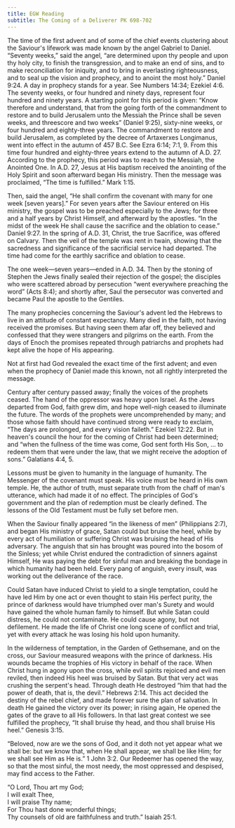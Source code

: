 ```yaml
---
title: EGW Reading
subtitle: The Coming of a Deliverer PK 698-702
---
```


The time of the first advent and of some of the chief events clustering about the Saviour's lifework was made known by the angel Gabriel to Daniel. “Seventy weeks,” said the angel, “are determined upon thy people and upon thy holy city, to finish the transgression, and to make an end of sins, and to make reconciliation for iniquity, and to bring in everlasting righteousness, and to seal up the vision and prophecy, and to anoint the most holy.” Daniel 9:24. A day in prophecy stands for a year. See Numbers 14:34; Ezekiel 4:6. The seventy weeks, or four hundred and ninety days, represent four hundred and ninety years. A starting point for this period is given: “Know therefore and understand, that from the going forth of the commandment to restore and to build Jerusalem unto the Messiah the Prince shall be seven weeks, and threescore and two weeks” (Daniel 9:25), sixty-nine weeks, or four hundred and eighty-three years. The commandment to restore and build Jerusalem, as completed by the decree of Artaxerxes Longimanus, went into effect in the autumn of 457 B.C. See Ezra 6:14; 7:1, 9. From this time four hundred and eighty-three years extend to the autumn of A.D. 27. According to the prophecy, this period was to reach to the Messiah, the Anointed One. In A.D. 27, Jesus at His baptism received the anointing of the Holy Spirit and soon afterward began His ministry. Then the message was proclaimed, “The time is fulfilled.” Mark 1:15.

Then, said the angel, “He shall confirm the covenant with many for one week \[seven years\].” For seven years after the Saviour entered on His ministry, the gospel was to be preached especially to the Jews; for three and a half years by Christ Himself, and afterward by the apostles. “In the midst of the week He shall cause the sacrifice and the oblation to cease.” Daniel 9:27. In the spring of A.D. 31, Christ, the true Sacrifice, was offered on Calvary. Then the veil of the temple was rent in twain, showing that the sacredness and significance of the sacrificial service had departed. The time had come for the earthly sacrifice and oblation to cease.

The one week—seven years—ended in A.D. 34. Then by the stoning of Stephen the Jews finally sealed their rejection of the gospel; the disciples who were scattered abroad by persecution “went everywhere preaching the word” (Acts 8:4); and shortly after, Saul the persecutor was converted and became Paul the apostle to the Gentiles.

The many prophecies concerning the Saviour's advent led the Hebrews to live in an attitude of constant expectancy. Many died in the faith, not having received the promises. But having seen them afar off, they believed and confessed that they were strangers and pilgrims on the earth. From the days of Enoch the promises repeated through patriarchs and prophets had kept alive the hope of His appearing.

Not at first had God revealed the exact time of the first advent; and even when the prophecy of Daniel made this known, not all rightly interpreted the message.

Century after century passed away; finally the voices of the prophets ceased. The hand of the oppressor was heavy upon Israel. As the Jews departed from God, faith grew dim, and hope well-nigh ceased to illuminate the future. The words of the prophets were uncomprehended by many; and those whose faith should have continued strong were ready to exclaim, “The days are prolonged, and every vision faileth.” Ezekiel 12:22. But in heaven's council the hour for the coming of Christ had been determined; and “when the fullness of the time was come, God sent forth His Son, ... to redeem them that were under the law, that we might receive the adoption of sons.” Galatians 4:4, 5.

Lessons must be given to humanity in the language of humanity. The Messenger of the covenant must speak. His voice must be heard in His own temple. He, the author of truth, must separate truth from the chaff of man's utterance, which had made it of no effect. The principles of God's government and the plan of redemption must be clearly defined. The lessons of the Old Testament must be fully set before men.

When the Saviour finally appeared “in the likeness of men” (Philippians 2:7), and began His ministry of grace, Satan could but bruise the heel, while by every act of humiliation or suffering Christ was bruising the head of His adversary. The anguish that sin has brought was poured into the bosom of the Sinless; yet while Christ endured the contradiction of sinners against Himself, He was paying the debt for sinful man and breaking the bondage in which humanity had been held. Every pang of anguish, every insult, was working out the deliverance of the race.

Could Satan have induced Christ to yield to a single temptation, could he have led Him by one act or even thought to stain His perfect purity, the prince of darkness would have triumphed over man's Surety and would have gained the whole human family to himself. But while Satan could distress, he could not contaminate. He could cause agony, but not defilement. He made the life of Christ one long scene of conflict and trial, yet with every attack he was losing his hold upon humanity.

In the wilderness of temptation, in the Garden of Gethsemane, and on the cross, our Saviour measured weapons with the prince of darkness. His wounds became the trophies of His victory in behalf of the race. When Christ hung in agony upon the cross, while evil spirits rejoiced and evil men reviled, then indeed His heel was bruised by Satan. But that very act was crushing the serpent's head. Through death He destroyed “him that had the power of death, that is, the devil.” Hebrews 2:14. This act decided the destiny of the rebel chief, and made forever sure the plan of salvation. In death He gained the victory over its power; in rising again, He opened the gates of the grave to all His followers. In that last great contest we see fulfilled the prophecy, “It shall bruise thy head, and thou shall bruise His heel.” Genesis 3:15.

“Beloved, now are we the sons of God, and it doth not yet appear what we shall be: but we know that, when He shall appear, we shall be like Him; for we shall see Him as He is.” 1 John 3:2. Our Redeemer has opened the way, so that the most sinful, the most needy, the most oppressed and despised, may find access to the Father.

“O Lord, Thou art my God;\
I will exalt Thee,\
I will praise Thy name;\
For Thou hast done wonderful things;\
Thy counsels of old are faithfulness and truth.” Isaiah 25:1.